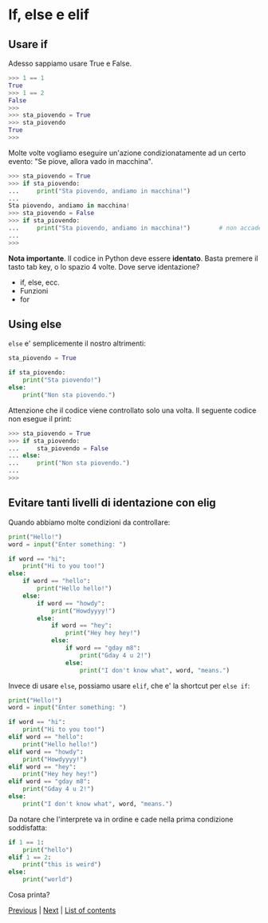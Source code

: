 # If, else e elif

## Usare if

Adesso sappiamo usare True e False.

```python
>>> 1 == 1
True
>>> 1 == 2
False
>>>
>>> sta_piovendo = True
>>> sta_piovendo
True
>>>
```

Molte volte vogliamo eseguire un'azione condizionatamente ad un certo evento: "Se piove, allora vado in macchina".

```python
>>> sta_piovendo = True
>>> if sta_piovendo:
...     print("Sta piovendo, andiamo in macchina!")
...
Sta piovendo, andiamo in macchina!
>>> sta_piovendo = False
>>> if sta_piovendo:
...     print("Sta piovendo, andiamo in macchina!")        # non accade nulla
...
>>>
```
**Nota importante**. Il codice in Python deve essere **identato**. Basta premere il tasto tab key, o lo spazio 4 volte. Dove serve identazione?
- if, else, ecc.
- Funzioni
- for

## Using else

`else` e' semplicemente il nostro altrimenti:

```python
sta_piovendo = True

if sta_piovendo:
    print("Sta piovendo!")
else:
    print("Non sta piovendo.")
```

Attenzione che il codice viene controllato solo una volta. Il seguente codice non esegue il print:

```python
>>> sta_piovendo = True
>>> if sta_piovendo:
...     sta_piovendo = False
... else:
...     print("Non sta piovendo.")
...
>>>
```

## Evitare tanti livelli di identazione con elig

Quando abbiamo molte condizioni da controllare:

```python
print("Hello!")
word = input("Enter something: ")

if word == "hi":
    print("Hi to you too!")
else:
    if word == "hello":
        print("Hello hello!")
    else:
        if word == "howdy":
            print("Howdyyyy!")
        else:
            if word == "hey":
                print("Hey hey hey!")
            else:
                if word == "gday m8":
                    print("Gday 4 u 2!")
                else:
                    print("I don't know what", word, "means.")
```

Invece di usare  `else`, possiamo usare `elif`, che e' la shortcut per `else if`:

```python
print("Hello!")
word = input("Enter something: ")

if word == "hi":
    print("Hi to you too!")
elif word == "hello":
    print("Hello hello!")
elif word == "howdy":
    print("Howdyyyy!")
elif word == "hey":
    print("Hey hey hey!")
elif word == "gday m8":
    print("Gday 4 u 2!")
else:
    print("I don't know what", word, "means.")
```

Da notare che l'interprete va in ordine e cade nella prima condizione soddisfatta:


```python
if 1 == 1:
    print("hello")
elif 1 == 2:
    print("this is weird")
else:
    print("world")
```

Cosa printa?

[Previous](using-functions.md) | [Next](strings.md) |
[List of contents](../README.md#basics)
